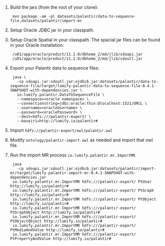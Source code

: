 1. Build the jars (from the root of your clone):

        mvn package -am -pl datasets/palantir/data-to-sequence-file,datasets/palantir/import-mr

1. Setup Oracle JDBC jar in your classpath.

1. Setup Oracle Spatial in your classpath. The spacial jar files can be found in your Oracle installation:

        /u01/app/oracle/product/11.2.0/dbhome_2/md/jlib/sdoapi.jar
        /u01/app/oracle/product/11.2.0/dbhome_2/md/jlib/sdoutl.jar

1. Export your Palantir data to sequence files:

        java \
          -cp sdoapi.jar:sdoutl.jar:ojdbc6.jar:datasets/palantir/data-to-sequence-file/target/lumify-palantir-data-to-sequence-file-0.4.1-SNAPSHOT-with-dependencies.jar \
          io.lumify.palantir.DataToSequenceFile \
          --namespace=<oracle namespace> \
          --connectionstring=jdbc:oracle:thin:@localhost:1521/ORCL \
          --username=<oracleUsername> \
          --password=<oraclePassword> \
          --dest=hdfs:///palantir-export/ \
          --baseiri=http://lumify.io/palantir#

1. Import `hdfs://palantir-export/owl/palantir.owl`

1. Modify `ontology/palantir-import.owl` as needed and import that owl file.

1. Run the import MR process `io.lumify.palantir.mr.ImportMR`.

        java
          -cp sdoapi.jar:sdoutl.jar:ojdbc6.jar:datasets/palantir/import-mr/target/lumify-palantir-import-mr-0.4.1-SNAPSHOT-with-dependencies.jar
        io.lumify.palantir.mr.ImportMR hdfs:///palantir-export/ PtUser http://lumify.io/palantir#
        io.lumify.palantir.mr.ImportMR hdfs:///palantir-export/ PtGraph http://lumify.io/palantir#
        io.lumify.palantir.mr.ImportMR hdfs:///palantir-export/ PtObject http://lumify.io/palantir#
        io.lumify.palantir.mr.ImportMR hdfs:///palantir-export/ PtGraphObject http://lumify.io/palantir#
        io.lumify.palantir.mr.ImportMR hdfs:///palantir-export/ PtObjectObject http://lumify.io/palantir#
        io.lumify.palantir.mr.ImportMR hdfs:///palantir-export/ PtMediaAndValue http://lumify.io/palantir#
        io.lumify.palantir.mr.ImportMR hdfs:///palantir-export/ PtPropertyAndValue http://lumify.io/palantir#
